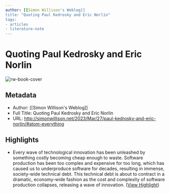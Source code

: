 ```yaml
---
author: [[Simon Willison's Weblog]]
title: "Quoting Paul Kedrosky and Eric Norlin"
tags: 
- articles
- literature-note
---
```

# Quoting Paul Kedrosky and Eric Norlin

![rw-book-cover](https://simonwillison.net/favicon.ico)

## Metadata
- Author: [[Simon Willison's Weblog]]
- Full Title: Quoting Paul Kedrosky and Eric Norlin
- URL: http://simonwillison.net/2023/Mar/27/paul-kedrosky-and-eric-norlin/#atom-everything

## Highlights
- Every wave of technological innovation has been unleashed by something costly becoming cheap enough to waste. Software production has been too complex and expensive for too long, which has caused us to underproduce software for decades, resulting in immense, society-wide technical debt. This technical debt is about to contract in a dramatic, economy-wide fashion as the cost and complexity of software production collapses, releasing a wave of innovation. ([View Highlight](https://read.readwise.io/read/01gwmwc1dz53mcqbxjsdedbwtp))
